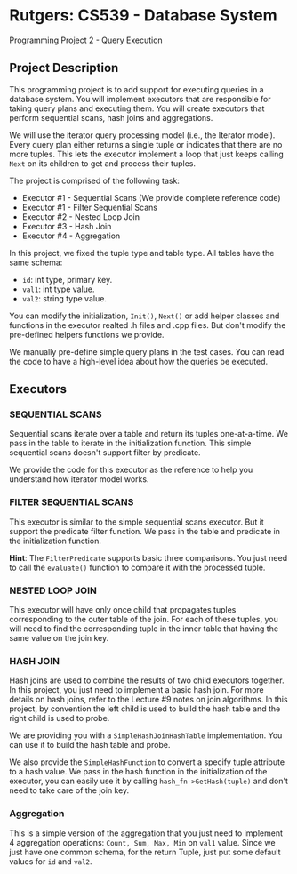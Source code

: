 # Rutgers: CS539 - Database System

Programming Project 2 - Query Execution

## Project Description

This programming project is to add support for executing queries in a database system. You will implement executors that are responsible for taking query plans and executing them. You will create executors that perform sequential scans, hash joins and aggregations.

We will use the iterator query processing model (i.e., the Iterator model). Every query plan either returns a single tuple or indicates that there are no more tuples. This lets the executor implement a loop that just keeps calling `Next` on its children to get and process their tuples.

The project is comprised of the following task:

- Executor #1 - Sequential Scans (We provide complete reference code)
- Executor #1 - Filter Sequential Scans
- Executor #2 - Nested Loop Join
- Executor #3 - Hash Join
- Executor #4 - Aggregation

In this project, we fixed the tuple type and table type. All tables have the same schema: 
  - `id`: int type, primary key.
  - `val1`: int type value.
  - `val2`: string type value.

You can modify the initialization, `Init()`, `Next()` or add helper classes and functions in the executor realted .h files and .cpp files. But don't modify the pre-defined helpers functions we provide.

We manually pre-define simple query plans in the test cases. You can read the code to have a high-level idea about how the queries be executed.

## Executors

### SEQUENTIAL SCANS

Sequential scans iterate over a table and return its tuples one-at-a-time. We pass in the table to iterate in the initialization function. This simple sequential scans doesn't support filter by predicate.

We provide the code for this executor as the reference to help you understand how iterator model works.

### FILTER SEQUENTIAL SCANS

This executor is similar to the simple sequential scans executor. But it support the predicate filter function. We pass in the table and predicate in the initialization function.

**Hint**: The `FilterPredicate` supports basic three comparisons. You just need to call the `evaluate()` function to compare it with the processed tuple.

### NESTED LOOP JOIN

This executor will have only once child that propagates tuples corresponding to the outer table of the join. For each of these tuples, you will need to find the corresponding tuple in the inner table that having the same value on the join key.

### HASH JOIN

Hash joins are used to combine the results of two child executors together. In this project, you just need to implement a basic hash join. For more details on hash joins, refer to the Lecture #9 notes on join algorithms. In this project, by convention the left child is used to build the hash table and the right child is used to probe.

We are providing you with a `SimpleHashJoinHashTable` implementation. You can use it to build the hash table and probe.

We also provide the `SimpleHashFunction` to convert a specify tuple attribute to a hash value. We pass in the hash function in the initialization of the executor, you can easily use it by calling `hash_fn->GetHash(tuple)` and don't need to take care of the join key.

### Aggregation

This is a simple version of the aggregation that you just need to implement 4 aggregation operations: `Count, Sum, Max, Min` on `val1` value. Since we just have one common schema, for the return Tuple, just put some default values for `id` and `val2`.

